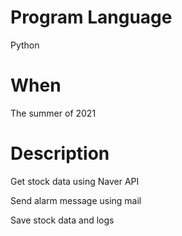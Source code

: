 # Program Language
Python
# When
The summer of 2021
# Description
Get stock data using Naver API

Send alarm message using mail

Save stock data and logs